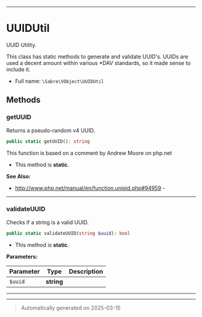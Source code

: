 ***

# UUIDUtil

UUID Utility.

This class has static methods to generate and validate UUID's.
UUIDs are used a decent amount within various *DAV standards, so it made
sense to include it.

* Full name: `\Sabre\VObject\UUIDUtil`




## Methods


### getUUID

Returns a pseudo-random v4 UUID.

```php
public static getUUID(): string
```

This function is based on a comment by Andrew Moore on php.net

* This method is **static**.








**See Also:**

* http://www.php.net/manual/en/function.uniqid.php#94959 - 

***

### validateUUID

Checks if a string is a valid UUID.

```php
public static validateUUID(string $uuid): bool
```



* This method is **static**.




**Parameters:**

| Parameter | Type | Description |
|-----------|------|-------------|
| `$uuid` | **string** |  |





***


***
> Automatically generated on 2025-03-15
